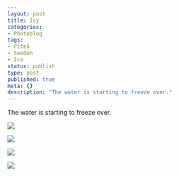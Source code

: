 ```yaml
---
layout: post
title: Icy
categories:
- Photoblog
tags:
- Piteå
- Sweden
- Ice
status: publish
type: post
published: true
meta: {}
description: "The water is starting to freeze over."
---
```


The water is starting to freeze over.

![]({{site.baseurl}}/assets/posterous/charlesmartin/10/20101023-icy1.jpg) 

![]({{site.baseurl}}/assets/posterous/charlesmartin/10/20101023-icy2.jpg) 

![]({{site.baseurl}}/assets/posterous/charlesmartin/10/20101023-icy3.jpg) 

![]({{site.baseurl}}/assets/posterous/charlesmartin/10/20101023-icy4.jpg) 
